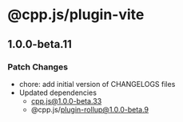 # @cpp.js/plugin-vite

## 1.0.0-beta.11

### Patch Changes

- chore: add initial version of CHANGELOGS files
- Updated dependencies
  - cpp.js@1.0.0-beta.33
  - @cpp.js/plugin-rollup@1.0.0-beta.9
